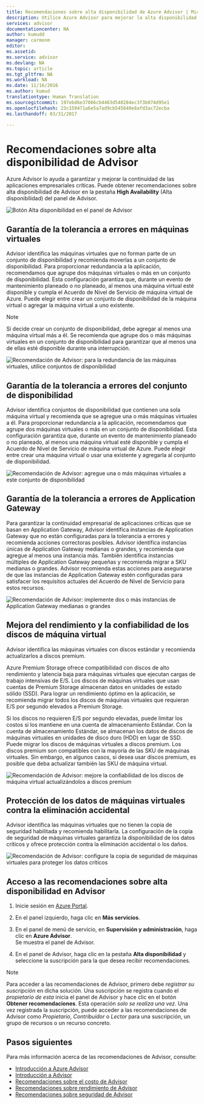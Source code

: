 ```yaml
---
title: Recomendaciones sobre alta disponibilidad de Azure Advisor | Microsoft Docs
description: Utilice Azure Advisor para mejorar la alta disponibilidad de las implementaciones de Azure.
services: advisor
documentationcenter: NA
author: kumudd
manager: carmonm
editor: 
ms.assetid: 
ms.service: advisor
ms.devlang: NA
ms.topic: article
ms.tgt_pltfrm: NA
ms.workload: NA
ms.date: 11/16/2016
ms.author: kumud
translationtype: Human Translation
ms.sourcegitcommit: 197ebd6e37066cb4463d540284ec3f3b074d95e1
ms.openlocfilehash: 23c159471a6e5a7ad9cb545840e8afd3ac72ecba
ms.lasthandoff: 03/31/2017

---
```


# <a name="advisor-high-availability-recommendations"></a>Recomendaciones sobre alta disponibilidad de Advisor

Azure Advisor lo ayuda a garantizar y mejorar la continuidad de las aplicaciones empresariales críticas. Puede obtener recomendaciones sobre alta disponibilidad de Advisor en la pestaña **High Availability** (Alta disponibilidad) del panel de Advisor.

![Botón Alta disponibilidad en el panel de Advisor](./media/advisor-high-availability-recommendations/advisor-high-availability-tab.png)


## <a name="ensure-virtual-machine-fault-tolerance"></a>Garantía de la tolerancia a errores en máquinas virtuales

Advisor identifica las máquinas virtuales que no forman parte de un conjunto de disponibilidad y recomienda moverlas a un conjunto de disponibilidad. Para proporcionar redundancia a la aplicación, recomendamos que agrupe dos máquinas virtuales o más en un conjunto de disponibilidad. Esta configuración garantiza que, durante un evento de mantenimiento planeado o no planeado, al menos una máquina virtual esté disponible y cumpla el Acuerdo de Nivel de Servicio de máquina virtual de Azure. Puede elegir entre crear un conjunto de disponibilidad de la máquina virtual o agregar la máquina virtual a uno existente.

> [!NOTE]
> Si decide crear un conjunto de disponibilidad, debe agregar al menos una máquina virtual más a él. Se recomienda que agrupe dos o más máquinas virtuales en un conjunto de disponibilidad para garantizar que al menos una de ellas esté disponible durante una interrupción.

![Recomendación de Advisor: para la redundancia de las máquinas virtuales, utilice conjuntos de disponibilidad](./media/advisor-high-availability-recommendations/advisor-high-availability-create-availability-set.png)

## <a name="ensure-availability-set-fault-tolerance"></a>Garantía de la tolerancia a errores del conjunto de disponibilidad 

Advisor identifica conjuntos de disponibilidad que contienen una sola máquina virtual y recomienda que se agregue una o más máquinas virtuales a él. Para proporcionar redundancia a la aplicación, recomendamos que agrupe dos máquinas virtuales o más en un conjunto de disponibilidad. Esta configuración garantiza que, durante un evento de mantenimiento planeado o no planeado, al menos una máquina virtual esté disponible y cumpla el Acuerdo de Nivel de Servicio de máquina virtual de Azure. Puede elegir entre crear una máquina virtual o usar una existente y agregarla al conjunto de disponibilidad.  

![Recomendación de Advisor: agregue una o más máquinas virtuales a este conjunto de disponibilidad](./media/advisor-high-availability-recommendations/advisor-high-availability-add-vm-to-availability-set.png)


## <a name="ensure-application-gateway-fault-tolerance"></a>Garantía de la tolerancia a errores de Application Gateway
Para garantizar la continuidad empresarial de aplicaciones críticas que se basan en Application Gateway, Advisor identifica instancias de Application Gateway que no están configuradas para la tolerancia a errores y recomienda acciones correctoras posibles. Advisor identifica instancias únicas de Application Gateway medianas o grandes, y recomienda que agregue al menos una instancia más. También identifica instancias múltiples de Application Gateway pequeñas y recomienda migrar a SKU medianas o grandes. Advisor recomienda estas acciones para asegurarse de que las instancias de Application Gateway estén configuradas para satisfacer los requisitos actuales del Acuerdo de Nivel de Servicio para estos recursos.

![Recomendación de Advisor: implemente dos o más instancias de Application Gateway medianas o grandes](./media/advisor-high-availability-recommendations/advisor-high-availability-application-gateway.png)

## <a name="improve-the-performance-and-reliability-of-virtual-machine-disks"></a>Mejora del rendimiento y la confiabilidad de los discos de máquina virtual

Advisor identifica las máquinas virtuales con discos estándar y recomienda actualizarlos a discos premium.
 
Azure Premium Storage ofrece compatibilidad con discos de alto rendimiento y latencia baja para máquinas virtuales que ejecutan cargas de trabajo intensivas de E/S. Los discos de máquinas virtuales que usan cuentas de Premium Storage almacenan datos en unidades de estado sólido (SSD). Para lograr un rendimiento óptimo en la aplicación, se recomienda migrar todos los discos de máquinas virtuales que requieran E/S por segundo elevados a Premium Storage. 

Si los discos no requieren E/S por segundo elevadas, puede limitar los costos si los mantiene en una cuenta de almacenamiento Estándar. Con la cuenta de almacenamiento Estándar, se almacenan los datos de discos de máquinas virtuales en unidades de disco duro (HDD) en lugar de SSD. Puede migrar los discos de máquinas virtuales a discos premium. Los discos premium son compatibles con la mayoría de las SKU de máquinas virtuales. Sin embargo, en algunos casos, si desea usar discos premium, es posible que deba actualizar también las SKU de máquina virtual.

![Recomendación de Advisor: mejore la confiabilidad de los discos de máquina virtual actualizándolos a discos premium](./media/advisor-high-availability-recommendations/advisor-high-availability-upgrade-to-premium-disks.png)

## <a name="protect-your-virtual-machine-data-from-accidental-deletion"></a>Protección de los datos de máquinas virtuales contra la eliminación accidental
Advisor identifica las máquinas virtuales que no tienen la copia de seguridad habilitada y recomienda habilitarla. La configuración de la copia de seguridad de máquinas virtuales garantiza la disponibilidad de los datos críticos y ofrece protección contra la eliminación accidental o los daños.

![Recomendación de Advisor: configure la copia de seguridad de máquinas virtuales para proteger los datos críticos](./media/advisor-high-availability-recommendations/advisor-high-availability-virtual-machine-backup.png)

## <a name="access-high-availability-recommendations-in-advisor"></a>Acceso a las recomendaciones sobre alta disponibilidad en Advisor

1. Inicie sesión en [Azure Portal](https://portal.azure.com).

2. En el panel izquierdo, haga clic en **Más servicios**.

3. En el panel de menú de servicio, en **Supervisión y administración**, haga clic en **Azure Advisor**.  
 Se muestra el panel de Advisor.

4. En el panel de Advisor, haga clic en la pestaña **Alta disponibilidad** y seleccione la suscripción para la que desea recibir recomendaciones.

> [!NOTE]
> Para acceder a las recomendaciones de Advisor, primero debe *registrar su suscripción* en dicha solución. Una suscripción se registra cuando el *propietario de esta* inicia el panel de Advisor y hace clic en el botón **Obtener recomendaciones**. Esta operación *solo se realiza una vez*. Una vez registrada la suscripción, puede acceder a las recomendaciones de Advisor como *Propietario*, *Contribuidor* o *Lector* para una suscripción, un grupo de recursos o un recurso concreto.

## <a name="next-steps"></a>Pasos siguientes

Para más información acerca de las recomendaciones de Advisor, consulte:
* [Introducción a Azure Advisor](advisor-overview.md)
* [Introducción a Advisor](advisor-get-started.md)
* [Recomendaciones sobre el costo de Advisor](advisor-performance-recommendations.md)
* [Recomendaciones sobre rendimiento de Advisor](advisor-performance-recommendations.md)
* [Recomendaciones sobre seguridad de Advisor](advisor-security-recommendations.md)


